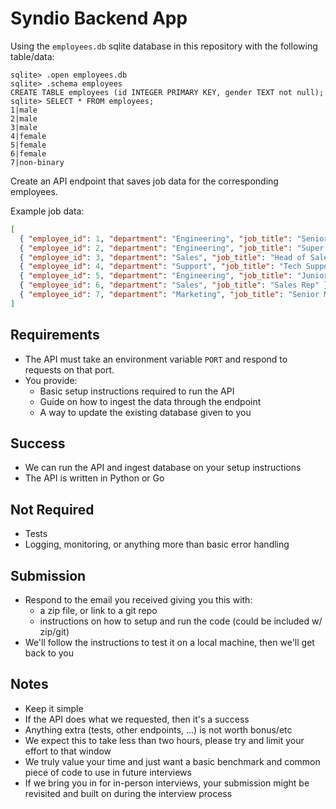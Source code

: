 # Syndio Backend App

Using the `employees.db` sqlite database in this repository with the following table/data:

```
sqlite> .open employees.db
sqlite> .schema employees
CREATE TABLE employees (id INTEGER PRIMARY KEY, gender TEXT not null);
sqlite> SELECT * FROM employees;
1|male
2|male
3|male
4|female
5|female
6|female
7|non-binary
```

Create an API endpoint that saves job data for the corresponding employees.

Example job data:

```json
[
  { "employee_id": 1, "department": "Engineering", "job_title": "Senior Enginer" },
  { "employee_id": 2, "department": "Engineering", "job_title": "Super Senior Enginer" },
  { "employee_id": 3, "department": "Sales", "job_title": "Head of Sales"},
  { "employee_id": 4, "department": "Support", "job_title": "Tech Support" },
  { "employee_id": 5, "department": "Engineering", "job_title": "Junior Enginer" },
  { "employee_id": 6, "department": "Sales", "job_title": "Sales Rep" },
  { "employee_id": 7, "department": "Marketing", "job_title": "Senior Marketer" }
]
```

## Requirements

- The API must take an environment variable `PORT` and respond to requests on that port.
- You provide:
  - Basic setup instructions required to run the API
  - Guide on how to ingest the data through the endpoint
  - A way to update the existing database given to you

## Success

- We can run the API and ingest database on your setup instructions
- The API is written in Python or Go

## Not Required

- Tests
- Logging, monitoring, or anything more than basic error handling

## Submission

- Respond to the email you received giving you this with:
  - a zip file, or link to a git repo
  - instructions on how to setup and run the code (could be included w/ zip/git)
- We'll follow the instructions to test it on a local machine, then we'll get back to you

## Notes

- Keep it simple
- If the API does what we requested, then it's a success
- Anything extra (tests, other endpoints, ...) is not worth bonus/etc
- We expect this to take less than two hours, please try and limit your effort to that window
- We truly value your time and just want a basic benchmark and common piece of code to use in future interviews
- If we bring you in for in-person interviews, your submission might be revisited and built on during the interview process
